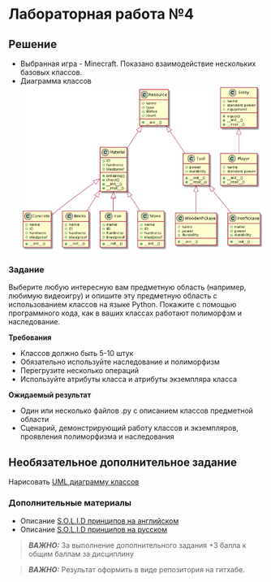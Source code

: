 # Лабораторная работа  №4

## Решение

* Выбранная игра - Minecraft. Показано взаимодействие нескольких базовых классов.
* Диаграмма классов ![UML диаграмма классов](./UML_diagramme/UML_diagramme.png)

### Задание
Выберите любую интересную вам предметную область (например, любимую видеоигру) и опишите эту предметную область с использованием классов на языке Python. Покажите с помощью программного кода, как в ваших классах работают полиморфзм и наследование.

**Требования**
* Классов должно быть 5-10 штук
* Обязательно используйте наследование и полиморфизм
* Перегрузите несколько операций
* Используйте атрибуты класса и атрибуты экземпляра класса

**Ожидаемый результат**
* Один или несколько файлов .py с описанием классов предметной области
* Сценарий, демонстрирующий работу классов и экземпляров, проявления полиморфизма и наследования

## Необязательное дополнительное задание
Нарисовать [UML диаграмму классов](https://ru.wikipedia.org/wiki/Диаграмма_классов)

### Дополнительные материалы
* Описание [S.O.L.I.D принципов на английском](https://medium.com/backticks-tildes/the-s-o-l-i-d-principles-in-pictures-b34ce2f1e898)
* Описание [S.O.L.I.D принципов на русском](https://habr.com/ru/company/productivity_inside/blog/505430/)

> **_ВАЖНО:_**
За выполнение дополнительного задания +3 балла к общим баллам за дисциплину

> **_ВАЖНО:_**
Результат оформить в виде репозитория на гитхабе.

